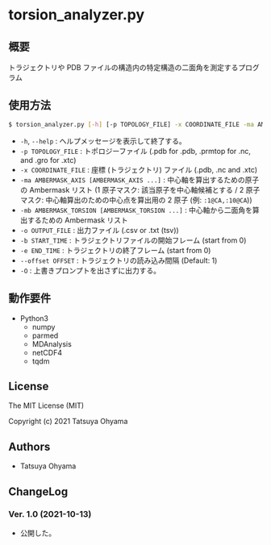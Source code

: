 # torsion_analyzer.py

## 概要
トラジェクトリや PDB ファイルの構造内の特定構造の二面角を測定するプログラム


## 使用方法
```sh
$ torsion_analyzer.py [-h] [-p TOPOLOGY_FILE] -x COORDINATE_FILE -ma AMBERMASK_AXIS [AMBERMASK_AXIS ...] -mb AMBERMASK_TORSION [AMBERMASK_TORSION ...] -o OUTPUT_FILE [-b START_TIME] [-e END_TIME] [--offset OFFSET] [-O]
```

* `-h`, `--help`
	: ヘルプメッセージを表示して終了する。
* `-p TOPOLOGY_FILE`
	: トポロジーファイル (.pdb for .pdb, .prmtop for .nc, and .gro for .xtc)
* `-x COORDINATE_FILE`
	: 座標 (トラジェクトリ) ファイル (.pdb, .nc and .xtc)
* `-ma AMBERMASK_AXIS [AMBERMASK_AXIS ...]`
	: 中心軸を算出するための原子の Ambermask リスト (1 原子マスク: 該当原子を中心軸候補とする / 2 原子マスク: 中心軸算出のための中心点を算出用の 2 原子 (例: `:1@CA,:10@CA`))
* `-mb AMBERMASK_TORSION [AMBERMASK_TORSION ...]`
	: 中心軸から二面角を算出するための Ambermask リスト
* `-o OUTPUT_FILE`
	: 出力ファイル (.csv or .txt (tsv))
* `-b START_TIME`
	: トラジェクトリファイルの開始フレーム (start from 0)
* `-e END_TIME`
	: トラジェクトリの終了フレーム (start from 0)
* `--offset OFFSET`
	: トラジェクトリの読み込み間隔 (Default: 1)
* `-O`
	: 上書きプロンプトを出さずに出力する。


## 動作要件
* Python3
	* numpy
	* parmed
	* MDAnalysis
	* netCDF4
	* tqdm


## License
The MIT License (MIT)

Copyright (c) 2021 Tatsuya Ohyama


## Authors
* Tatsuya Ohyama


## ChangeLog
### Ver. 1.0 (2021-10-13)
* 公開した。
